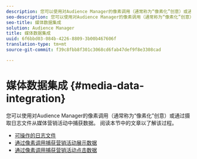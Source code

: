 ```yaml
---
description: 您可以使用对Audience Manager的像素调用（通常称为“像素化”创意）或通过摄取日志文件从媒体营销活动中捕获数据。
seo-description: 您可以使用对Audience Manager的像素调用（通常称为“像素化”创意）或通过摄取日志文件从媒体营销活动中捕获数据。
seo-title: 媒体数据集成
solution: Audience Manager
title: 媒体数据集成
uuid: 6f6bbd03-084b-4226-8809-3b00b467606f
translation-type: tm+mt
source-git-commit: f39c8fbb8f301c3068cd6fab47def9f8e3308cad

---
```



# 媒体数据集成 {#media-data-integration}

您可以使用对Audience Manager的像素调用（通常称为“像素化”创意）或通过摄取日志文件从媒体营销活动中捕获数据。 阅读本节中的文章以了解该过程。

<!-- c_camp_data_int.xml -->

* [可操作的日志文件](/help/using/integration/media-data-integration/actionable-log-files.md)
* [通过像素调用捕获营销活动展示数据](/help/using/integration/media-data-integration/impression-data-pixels.md)
* [通过像素调用捕获营销活动点击数据](/help/using/integration/media-data-integration/click-data-pixels.md)